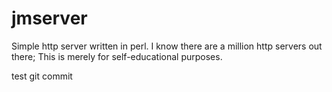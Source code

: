 jmserver
========

Simple http server written in perl. I know there are a million http servers out there; This is merely for self-educational purposes.

test git commit
